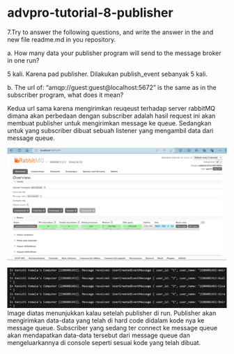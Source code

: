 # advpro-tutorial-8-publisher


7.Try to answer the following questions, and write the answer in the and new file readme.md in 
you repository.

a. How many data your publisher program will send to the message broker in one 
run?

5 kali. Karena pad publisher. Dilakukan publish_event sebanyak 5 kali.

b. The url of: “amqp://guest:guest@localhost:5672” is the same as in the subscriber program, what does it mean?

Kedua url sama karena mengirimkan reuqeust terhadap server rabbitMQ dimana akan perbedaan dengan subscriber adalah hasil request ini akan membuat publisher untuk mengirimkan message ke queue. Sedangkan untuk yang subscriber dibuat sebuah listener yang mengambil data dari message queue.

![alt text](image.png)


![alt text](image-1.png)
Image diatas menunjukkan kalau setelah publisher di run. Publisher akan mengirimkan data-data yang telah di hard code didalam kode nya ke message queue. Subscriber yang sedang ter connect ke message queue akan mendapatkan data-data tersebut dari message queue dan mengeluarkannya di console seperti sesuai kode yang telah dibuat. 